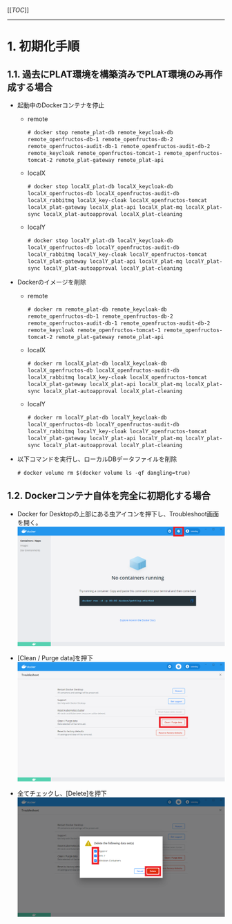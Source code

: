 [[_TOC_]] 

----

# 1. 初期化手順
## 1.1. 過去にPLAT環境を構築済みでPLAT環境のみ再作成する場合
- 起動中のDockerコンテナを停止  
  - remote  
    ```
    # docker stop remote_plat-db remote_keycloak-db remote_openfructos-db-1 remote_openfructos-db-2 remote_openfructos-audit-db-1 remote_openfructos-audit-db-2 remote_keycloak remote_openfructos-tomcat-1 remote_openfructos-tomcat-2 remote_plat-gateway remote_plat-api
    ```

  - localX
    ```
    # docker stop localX_plat-db localX_keycloak-db localX_openfructos-db localX_openfructos-audit-db localX_rabbitmq localX_key-cloak localX_openfructos-tomcat localX_plat-gateway localX_plat-api localX_plat-mq localX_plat-sync localX_plat-autoapproval localX_plat-cleaning
    ```

  - localY
    ```
    # docker stop localY_plat-db localY_keycloak-db localY_openfructos-db localY_openfructos-audit-db localY_rabbitmq localY_key-cloak localY_openfructos-tomcat localY_plat-gateway localY_plat-api localY_plat-mq localY_plat-sync localY_plat-autoapproval localY_plat-cleaning
    ```

- Dockerのイメージを削除
  - remote  
     ```
    # docker rm remote_plat-db remote_keycloak-db remote_openfructos-db-1 remote_openfructos-db-2 remote_openfructos-audit-db-1 remote_openfructos-audit-db-2 remote_keycloak remote_openfructos-tomcat-1 remote_openfructos-tomcat-2 remote_plat-gateway remote_plat-api
    ```

  - localX
    ```
    # docker rm localX_plat-db localX_keycloak-db localX_openfructos-db localX_openfructos-audit-db localX_rabbitmq localX_key-cloak localX_openfructos-tomcat localX_plat-gateway localX_plat-api localX_plat-mq localX_plat-sync localX_plat-autoapproval localX_plat-cleaning
    ```

  - localY
    ```
    # docker rm localY_plat-db localY_keycloak-db localY_openfructos-db localY_openfructos-audit-db localY_rabbitmq localY_key-cloak localY_openfructos-tomcat localY_plat-gateway localY_plat-api localY_plat-mq localY_plat-sync localY_plat-autoapproval localY_plat-cleaning
    ```

- 以下コマンドを実行し、ローカルDBデータファイルを削除
  ```
  # docker volume rm $(docker volume ls -qf dangling=true)
  ```

## 1.2. Dockerコンテナ自体を完全に初期化する場合
   - Docker for Desktopの上部にある虫アイコンを押下し、Troubleshoot画面を開く。  
   ![image.png](../../.attachments/image-fae3f9dd-ebba-4110-abcb-b05d8edea370.png)  

   - [Clean / Purge data]を押下  
   ![image.png](../../.attachments/image-009f8087-367b-45da-b66d-7b38ecae8c3d.png)  

   - 全てチェックし、[Delete]を押下  
   ![image.png](../../.attachments/image-9148308a-a4e9-45f6-9a39-89760e5c3838.png)  
